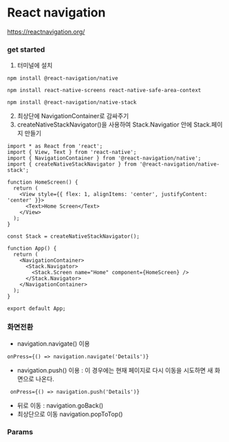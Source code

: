 # React navigation
https://reactnavigation.org/

### get started

1. 터미널에 설치

```
npm install @react-navigation/native

npm install react-native-screens react-native-safe-area-context

npm install @react-navigation/native-stack
```

2. 최상단에 NavigationContainer로 감싸주기
3. createNativeStackNavigator()을 사용하여 Stack.Navigatior 안에 Stack.페이지 만들기

```
import * as React from 'react';
import { View, Text } from 'react-native';
import { NavigationContainer } from '@react-navigation/native';
import { createNativeStackNavigator } from '@react-navigation/native-stack';

function HomeScreen() {
  return (
    <View style={{ flex: 1, alignItems: 'center', justifyContent: 'center' }}>
      <Text>Home Screen</Text>
    </View>
  );
}

const Stack = createNativeStackNavigator();

function App() {
  return (
    <NavigationContainer>
      <Stack.Navigator>
        <Stack.Screen name="Home" component={HomeScreen} />
      </Stack.Navigator>
    </NavigationContainer>
  );
}

export default App;
```

### 화면전환

- navigation.navigate() 이용

```
onPress={() => navigation.navigate('Details')}
```

- navigation.push() 이용 : 이 경우에는 현재 페이지로 다시 이동을 시도하면 새 화면으로 나온다.

```
 onPress={() => navigation.push('Details')}
```

- 뒤로 이동 : navigation.goBack()
- 최상단으로 이동 navigation.popToTop()

### Params
